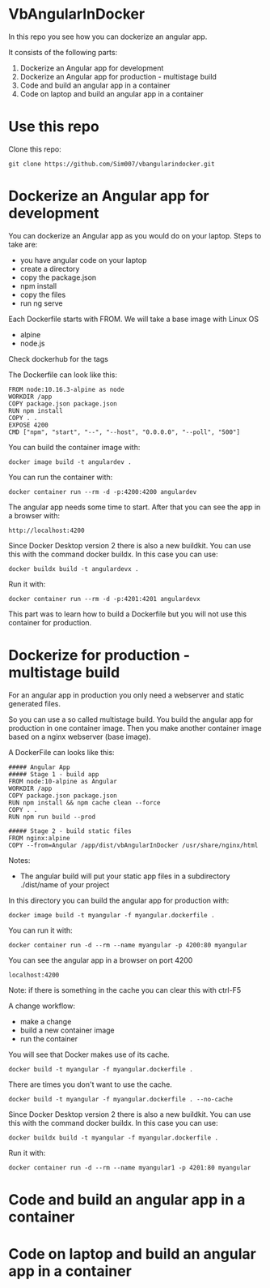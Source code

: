 # VbAngularInDocker
In this repo you see how you can dockerize an angular app.  

It consists of the following parts:
1) Dockerize an Angular app for development
2) Dockerize an Angular app for production - multistage build
3) Code and build an angular app in a container
4) Code on laptop and build an angular app in a container

# Use this repo
Clone this repo:
```
git clone https://github.com/Sim007/vbangularindocker.git
```
# Dockerize an Angular app for development
You can dockerize an Angular app as you would do on your laptop.
Steps to take are:
- you have angular code on your laptop
- create a directory
- copy the package.json
- npm install
- copy the files
- run ng serve

Each Dockerfile starts with FROM. 
We will take a base image with Linux OS 
- alpine
- node.js

Check dockerhub for the tags 

The Dockerfile can look like this:
```
FROM node:10.16.3-alpine as node
WORKDIR /app
COPY package.json package.json
RUN npm install
COPY . .
EXPOSE 4200
CMD ["npm", "start", "--", "--host", "0.0.0.0", "--poll", "500"]
```

You can build the container image with:
```
docker image build -t angulardev .
```

You can run the container with:
```
docker container run --rm -d -p:4200:4200 angulardev
```

The angular app needs some time to start. 
After that you can see the app in a browser with:
```
http://localhost:4200
```

Since Docker Desktop version 2 there is also a new buildkit.
You can use this with the command docker buildx.
In this case you can use:
```
docker buildx build -t angulardevx .
```
Run it with:
```
docker container run --rm -d -p:4201:4201 angulardevx
```

This part was to learn how to build a Dockerfile but you will not use this container for production.

# Dockerize for production - multistage build

For an angular app in production you only need a webserver and static generated files.

So you can use a so called multistage build.
You build the angular app for production in one container image.
Then you make another container image based on a nginx webserver (base image).

A DockerFile can looks like this:
```
##### Angular App 
##### Stage 1 - build app
FROM node:10-alpine as Angular
WORKDIR /app
COPY package.json package.json
RUN npm install && npm cache clean --force
COPY . .
RUN npm run build --prod

##### Stage 2 - build static files
FROM nginx:alpine
COPY --from=Angular /app/dist/vbAngularInDocker /usr/share/nginx/html
```
Notes:
- The angular build will put your static app files in a subdirectory ./dist/name of your project

In this directory you can build the angular app for production with:
```
docker image build -t myangular -f myangular.dockerfile .
```

You can run it with:
```
docker container run -d --rm --name myangular -p 4200:80 myangular
```

You can see the angular app in a browser on port 4200
```
localhost:4200
```
Note: if there is something in the cache you can clear this with ctrl-F5

A change workflow:
- make a change
- build a new container image
- run the container

You will see that Docker makes use of its cache.
```
docker build -t myangular -f myangular.dockerfile .
```
There are times you don't want to use the cache. 
```
docker build -t myangular -f myangular.dockerfile . --no-cache
```

Since Docker Desktop version 2 there is also a new buildkit.
You can use this with the command docker buildx.
In this case you can use:
```
docker buildx build -t myangular -f myangular.dockerfile .
```
Run it with:
```
docker container run -d --rm --name myangular1 -p 4201:80 myangular
```
  
# Code and build an angular app in a container
  
# Code on laptop and build an angular app in a container
